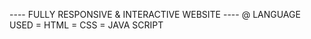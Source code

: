 ---- FULLY RESPONSIVE & INTERACTIVE WEBSITE ----
  @ LANGUAGE USED
      = HTML
      = CSS
      = JAVA SCRIPT
